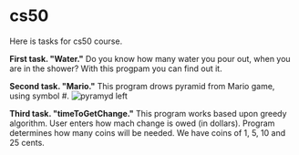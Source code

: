 # cs50
Here is tasks for cs50 course.

**First task. "Water."** 
Do you know how many water you pour out, when you are in the shower? With this progpam you can find out it.

**Second task. "Mario."**
This program drows pyramid from Mario game, using symbol #.
![pyramyd left](https://pp.userapi.com/c844618/v844618318/1c2ed6/rprUAeTHjrM.jpg)

**Third task. "timeToGetChange."**
This program works based  upon greedy algorithm. User enters how mach change is owed (in dollars).
Program determines how many coins will be needed. We have coins of 1, 5, 10 and 25 cents.
